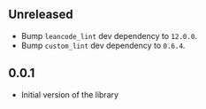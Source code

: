 ## Unreleased

- Bump `leancode_lint` dev dependency to `12.0.0`.
- Bump `custom_lint` dev dependency to `0.6.4`.

## 0.0.1

- Initial version of the library
